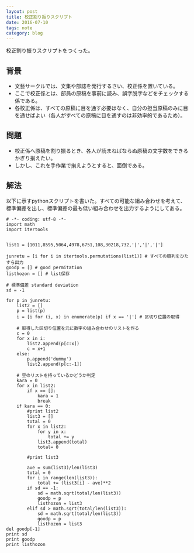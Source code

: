 ```yaml
---
layout: post
title: 校正割り振りスクリプト
date: 2016-07-10
tags: note
category: blog
---
```



校正割り振りスクリプトをつくった。


背景
----------------
* 文藝サークルでは、文集や部誌を発行するさい、校正係を置いている。
* ここで校正係とは、部員の原稿を事前に読み、誤字脱字などをチェックする係である。
* 各校正係は、すべての原稿に目を通す必要はなく、自分の担当原稿のみに目を通せばよい（各人がすべての原稿に目を通すのは非効率的であるため）。


問題
-------------------
* 校正係へ原稿を割り振るとき、各人が読まねばならぬ原稿の文字数をできるかぎり揃えたい。
* しかし、これを手作業で揃えようとすると、面倒である。





解法
----------------------------
以下に示すpythonスクリプトを書いた。すべての可能な組み合わせを考えて、標準偏差を出し、標準偏差の最も低い組み合わせを出力するようにしてある。



	# -*- coding: utf-8 -*-
	import math
	import itertools
	
	
	list1 = [1011,8595,5064,4978,6751,108,30218,732,'|','|','|']
	
	junretu = [i for i in itertools.permutations(list1)] # すべての順列をひたすら出力
	goodp = [] # good permitation
	listhozon = [] # list保存
	
	# 標準偏差 standard deviation
	sd = -1
	
	for p in junretu:
		list2 = []
		p = list(p)
		i = [i for (i, x) in enumerate(p) if x == '|'] # 区切り位置の取得
		
		# 取得した区切り位置を元に数字の組み合わせのリストを作る
		c = 0
		for x in i:
			list2.append(p[c:x])
			c = x+1
		else:
			p.append('dummy')
			list2.append(p[c:-1])
		
		# 空のリストを持っているかどうか判定
		kara = 0
		for x in list2:
			if x == []:
				kara = 1
				break
		if kara == 0:
			#print list2
			list3 = []
			total = 0
			for x in list2:
				for y in x:
					total += y
				list3.append(total)
				total= 0
			
			#print list3
		
			ave = sum(list3)/len(list3)
			total = 0
			for i in range(len(list3)):
				total += (list3[i] - ave)**2
			if sd == -1:
				sd = math.sqrt(total/len(list3))
				goodp = p
				listhozon = list3
			elif sd > math.sqrt(total/len(list3)):
				sd = math.sqrt(total/len(list3))
				goodp = p
				listhozon = list3
	del goodp[-1]
	print sd
	print goodp
	print listhozon





